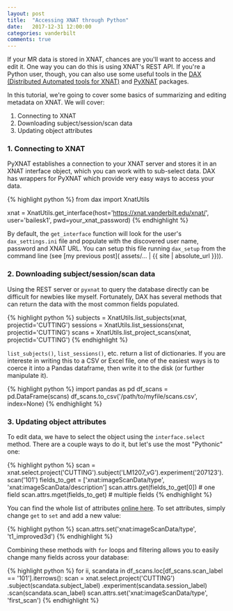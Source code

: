 ```yaml
---
layout: post
title:  "Accessing XNAT through Python"
date:   2017-12-31 12:00:00
categories: vanderbilt
comments: true
---
```


If your MR data is stored in XNAT, chances are you'll want to access and edit it. One way you can do this is using XNAT's REST API. If you're a Python user, though, you can also use some useful tools in the [DAX (Distributed Automated tools for XNAT)](https://github.com/VUIIS/dax) and [PyXNAT](https://github.com/pyxnat/pyxnat) packages.

In this tutorial, we're going to cover some basics of summarizing and editing metadata on XNAT. We will cover:

1. Connecting to XNAT
2. Downloading subject/session/scan data
3. Updating object attributes

### 1. Connecting to XNAT

PyXNAT establishes a connection to your XNAT server and stores it in an XNAT interface object, which you can work with to sub-select data. DAX has wrappers for PyXNAT which provide very easy ways to access your data.  

{% highlight python %}
from dax import XnatUtils

xnat = XnatUtils.get_interface(host='https://xnat.vanderbilt.edu/xnat/', user='bailesk1', pwd=your_xnat_password)
{% endhighlight %}

By default, the `get_interface` function will look for the user's `dax_settings.ini` file and populate with the discovered user name, password and XNAT URL. You can setup this file running `dax_setup` from the command line (see [my previous post]( assets/... | {{ site | absolute_url }})). 

### 2. Downloading subject/session/scan data

Using the REST server or `pyxnat` to query the database directly can be difficult for newbies like myself. Fortunately, DAX has several methods that can return the data with the most common fields populated.

{% highlight python %}
subjects = XnatUtils.list_subjects(xnat, projectid='CUTTING')
sessions = XnatUtils.list_sessions(xnat, projectid='CUTTING')
scans = XnatUtils.list_project_scans(xnat, projectid='CUTTING')
{% endhighlight %}

`list_subjects()`, `list_sessions()`, etc. return a list of dictionaries. If you are intereste in writing this to a CSV or Excel file, one of the easiest ways is to coerce it into a Pandas dataframe, then write it to the disk (or further manipulate it). 

{% highlight python %}
import pandas as pd
df_scans = pd.DataFrame(scans)
df_scans.to_csv('/path/to/myfile/scans.csv', index=None)
{% endhighlight %}

### 3. Updating object attributes

To edit data, we have to select the object using the `interface.select` method. There are a couple ways to do it, but let's use the most "Pythonic" one:

{% highlight python %}
scan = xnat.select.project('CUTTING').subject('LM1207_vG').experiment('207123').scan('101')
fields_to_get = ['xnat:imageScanData/type', 'xnat:imageScanData/description']
scan.attrs.get(fields_to_get[0])	# one field
scan.attrs.mget(fields_to_get)		# multiple fields
{% endhighlight %}

You can find the whole list of attributes [online here](https://wiki.xnat.org/docs16/4-developer-documentation/using-the-xnat-rest-api/xnat-rest-xml-path-shortcuts). To set attributes, simply change `get` to `set` and add a new value:

{% highlight python %}
scan.attrs.set('xnat:imageScanData/type', 't1_improved3d')
{% endhighlight %}

Combining these methods with `for` loops and filtering allows you to easily change many fields across your database:

{% highlight python %}
for ii, scandata in df_scans.loc[df_scans.scan_label == '101'].iterrows():
	scan = xnat.select.project('CUTTING')
				.subject(scandata.subject_label)
				.experiment(scandata.session_label)
				.scan(scandata.scan_label)
	scan.attrs.set('xnat:imageScanData/type', 'first_scan')
{% endhighlight %}

